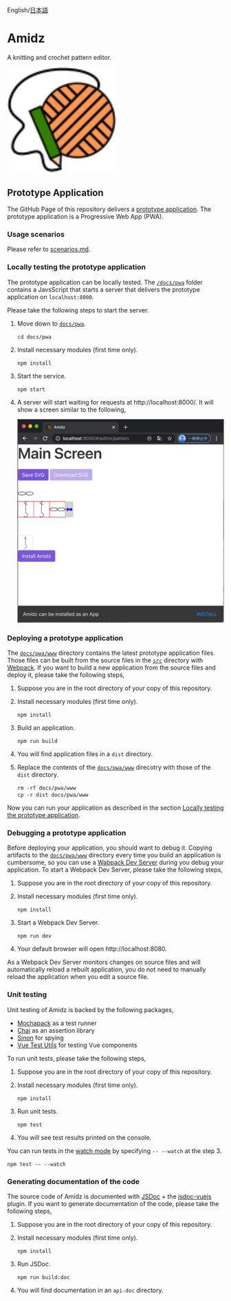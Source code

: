 English/[日本語](README_ja.md)

# Amidz

A knitting and crochet pattern editor.

<img src="imgs/logo.svg" width="256"></img>

## Prototype Application

The GitHub Page of this repository delivers a [prototype application](https://kikuomax.github.io/amidz/).
The prototype application is a Progressive Web App (PWA).

### Usage scenarios

Please refer to [scenarios.md](scenarios.md).

### Locally testing the prototype application

The prototype application can be locally tested.
The [`/docs/pwa`](/docs/pwa) folder contains a JavsScript that starts a server that delivers the prototype application on `localhost:8000`.

Please take the following steps to start the server.

1. Move down to [`docs/pwa`](/docs/pwa).

    ```
    cd docs/pwa
    ```

2. Install necessary modules (first time only).

    ```
    npm install
    ```

3. Start the service.

    ```
    npm start
    ```

4. A server will start waiting for requests at http://localhost:8000/.
   It will show a screen similar to the following,

   ![Sample Screen](imgs/sample-screen.png)

### Deploying a prototype application

The [`docs/pwa/www`](/docs/pwa/www) directory contains the latest prototype application files.
Those files can be built from the source files in the [`src`](/src) directory with [Webpack](https://webpack.js.org).
If you want to build a new application from the source files and deploy it, please take the following steps,

1. Suppose you are in the root directory of your copy of this repository.

2. Install necessary modules (first time only).

    ```
    npm install
    ```

3. Build an application.

    ```
    npm run build
    ```

4. You will find application files in a `dist` directory.

5. Replace the contents of the [`docs/pwa/www`](/docs/pwa/www) direcotry with those of the `dist` directory.

    ```
    rm -rf docs/pwa/www
    cp -r dist docs/pwa/www
    ```

Now you can run your application as described in the section [Locally testing the prototype application](#locally-testing-the-prototype-application).

### Debugging a prototype application

Before deploying your application, you should want to debug it.
Copying artifacts to the [`docs/pwa/www`](/docs/pwa/www) directory every time you build an application is cumbersome, so you can use a [Wabpack Dev Server](https://webpack.js.org/configuration/dev-server/) during you debug your application.
To start a Webpack Dev Server, please take the following steps,

1. Suppose you are in the root directory of your copy of this repository.

2. Install necessary modules (first time only).

    ```
    npm install
    ```

3. Start a Webpack Dev Server.

    ```
    npm run dev
    ```

4. Your default browser will open http://localhost:8080.

As a Webpack Dev Server monitors changes on source files and will automatically reload a rebuilt application, you do not need to manually reload the application when you edit a source file.

### Unit testing

Unit testing of Amidz is backed by the following packages,
- [Mochapack](https://github.com/sysgears/mochapack) as a test runner
- [Chai](https://www.chaijs.com) as an assertion library
- [Sinon](https://sinonjs.org) for spying
- [Vue Test Utils](https://vue-test-utils.vuejs.org) for testing Vue components

To run unit tests, please take the following steps,

1. Suppose you are in the root directory of your copy of this repository.

2. Install necessary modules (first time only).

    ```
    npm install
    ```

3. Run unit tests.

    ```
    npm test
    ```

4. You will see test results printed on the console.

You can run tests in the [watch mode](https://github.com/sysgears/mochapack#watch-mode---watch) by specifying `-- --watch` at the step 3.

```
npm test -- --watch
```

### Generating documentation of the code

The source code of Amidz is documented with [JSDoc](https://github.com/jsdoc/jsdoc) + the [jsdoc-vuejs](https://github.com/Kocal/jsdoc-vuejs) plugin.
If you want to generate documentation of the code, please take the following steps,

1. Suppose you are in the root directory of your copy of this repository.

2. Install necessary modules (first time only).

    ```
    npm install
    ```

3. Run JSDoc.

    ```
    npm run build:doc
    ```

4. You will find documentation in an `api-doc` directory.